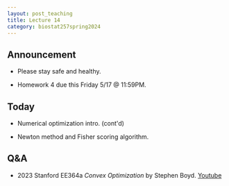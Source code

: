 ```yaml
---
layout: post_teaching
title: Lecture 14
category: biostat257spring2024
---
```


## Announcement

* Please stay safe and healthy.

* Homework 4 due this Friday 5/17 @ 11:59PM.

## Today

* Numerical optimization intro. (cont'd)

* Newton method and Fisher scoring algorithm.

## Q&A

* 2023 Stanford EE364a _Convex Optimization_ by Stephen Boyd. [Youtube](https://www.youtube.com/watch?v=kV1ru-Inzl4&list=PLoROMvodv4rMJqxxviPa4AmDClvcbHi6h)
